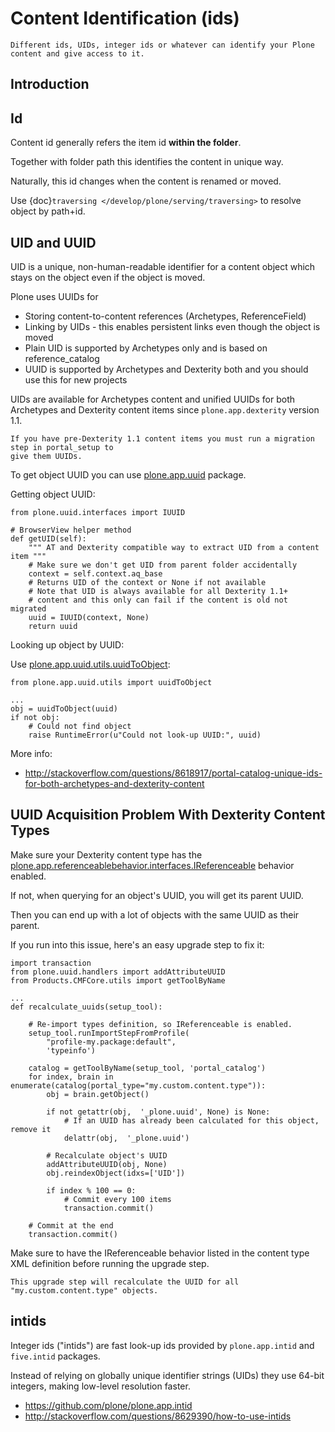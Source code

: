 # Content Identification (ids)

```{admonition} Description
Different ids, UIDs, integer ids or whatever can identify your Plone
content and give access to it.
```

## Introduction

## Id

Content id generally refers the item id **within the folder**.

Together with folder path this identifies the content in unique way.

Naturally, this id changes when the content is renamed or moved.

Use {doc}`traversing </develop/plone/serving/traversing>` to resolve object by path+id.

## UID and UUID

UID is a unique, non-human-readable identifier for a content object which stays on the object even if the object is moved.

Plone uses UUIDs for

- Storing content-to-content references (Archetypes, ReferenceField)
- Linking by UIDs - this enables persistent links even though the object is moved
- Plain UID is supported by Archetypes only and is based on reference_catalog
- UUID is supported by Archetypes and Dexterity both and you should use this for new projects

UIDs are available for Archetypes content and unified UUIDs for both Archetypes and Dexterity content items since `plone.app.dexterity` version 1.1.

```{note}
If you have pre-Dexterity 1.1 content items you must run a migration step in portal_setup to
give them UUIDs.
```

To get object UUID you can use [plone.app.uuid](https://pypi.python.org/pypi/plone.app.uuid/) package.

Getting object UUID:

```
from plone.uuid.interfaces import IUUID

# BrowserView helper method
def getUID(self):
    """ AT and Dexterity compatible way to extract UID from a content item """
    # Make sure we don't get UID from parent folder accidentally
    context = self.context.aq_base
    # Returns UID of the context or None if not available
    # Note that UID is always available for all Dexterity 1.1+
    # content and this only can fail if the content is old not migrated
    uuid = IUUID(context, None)
    return uuid
```

Looking up object by UUID:

Use [plone.app.uuid.utils.uuidToObject](https://github.com/plone/plone.app.uuid/blob/master/plone/app/uuid/utils.py):

```
from plone.app.uuid.utils import uuidToObject

...
obj = uuidToObject(uuid)
if not obj:
    # Could not find object
    raise RuntimeError(u"Could not look-up UUID:", uuid)
```

More info:

- <http://stackoverflow.com/questions/8618917/portal-catalog-unique-ids-for-both-archetypes-and-dexterity-content>

## UUID Acquisition Problem With Dexterity Content Types

Make sure your Dexterity content type has the [plone.app.referenceablebehavior.interfaces.IReferenceable](https://github.com/plone/plone.app.referenceablebehavior/blob/master/plone/app/referenceablebehavior/interfaces.py) behavior enabled.

If not, when querying for an object's UUID, you will get its parent UUID.

Then you can end up with a lot of objects with the same UUID as their parent.

If you run into this issue, here's an easy upgrade step to fix it:

```
import transaction
from plone.uuid.handlers import addAttributeUUID
from Products.CMFCore.utils import getToolByName

...
def recalculate_uuids(setup_tool):

    # Re-import types definition, so IReferenceable is enabled.
    setup_tool.runImportStepFromProfile(
        "profile-my.package:default",
        'typeinfo')

    catalog = getToolByName(setup_tool, 'portal_catalog')
    for index, brain in enumerate(catalog(portal_type="my.custom.content.type")):
        obj = brain.getObject()

        if not getattr(obj,  '_plone.uuid', None) is None:
            # If an UUID has already been calculated for this object, remove it
            delattr(obj,  '_plone.uuid')

        # Recalculate object's UUID
        addAttributeUUID(obj, None)
        obj.reindexObject(idxs=['UID'])

        if index % 100 == 0:
            # Commit every 100 items
            transaction.commit()

    # Commit at the end
    transaction.commit()
```

Make sure to have the IReferenceable behavior listed in the content type XML definition before running the upgrade step.

```{note}
This upgrade step will recalculate the UUID for all "my.custom.content.type" objects.
```

## intids

Integer ids ("intids") are fast look-up ids provided by `plone.app.intid` and `five.intid` packages.

Instead of relying on globally unique identifier strings (UIDs) they use 64-bit integers, making low-level resolution faster.

- <https://github.com/plone/plone.app.intid>
- <http://stackoverflow.com/questions/8629390/how-to-use-intids>
